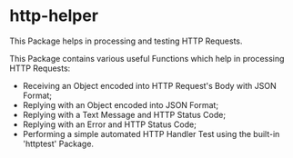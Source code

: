 # http-helper

This Package helps in processing and testing HTTP Requests.

This Package contains various useful Functions which help in processing HTTP Requests:
* Receiving an Object encoded into HTTP Request's Body with JSON Format;
* Replying with an Object encoded into JSON Format;
* Replying with a Text Message and HTTP Status Code;
* Replying with an Error and HTTP Status Code;
* Performing a simple automated HTTP Handler Test using the built-in 'httptest' Package.
